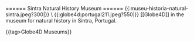 ====== Sintra Natural History Museum ======
{{:museu-historia-natural-sintra.jpeg?300|}}
\\
{{:globe4d:portugal211.jpeg?550|}}
[[Globe4D]] in the museum for natural history in Sintra, Portugal.

{{tag>Globe4D Museums}}